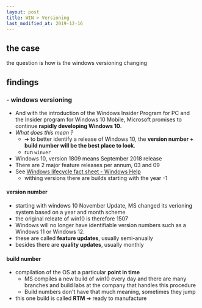 ```yaml
---
layout: post
title: WIN > Versioning
last_modified_at: 2019-12-16
---
```

## the case	
the question is how is the windows versioning changing

## findings
### - windows versioning
* And with the introduction of the Windows Insider Program for PC and the Insider program for Windows 10 Mobile, Microsoft promises to continue **rapidly developing Windows 10**. 
* *What does this mean ?* 
    * ➔ to better identify a release of Windows 10, the **version number + build number will be the best place to look**.
    * run `winver` 
* Windows 10, version 1809 means September 2018 release
* There are 2 major feature releases per annum, 03 and 09
* See [Windows lifecycle fact sheet - Windows Help](https://support.microsoft.com/en-us/help/13853/windows-lifecycle-fact-sheet)
    * withing versions there are builds starting with the year -1 

#### version number
* starting with windows 10 November Update, MS changed its verioning system based on a year and month scheme
* the original releate of win10 is therefore 1507
* Windows will no longer have identifiable version numbers such as a Windows 11 or Windows 12. 
* these are called **feature updates**, usually semi-anually
* besides there are **quality updates**, usually monthly

#### build number
* compilation of the OS at a particular **point in time**
    * MS compiles a new build of win10 every day and there are many branches and build labs at the company that handles this procedure
    * Build numbers don't have that much meaning, sometimes they jump
* this one build is called **RTM** ➔ ready to manufacture